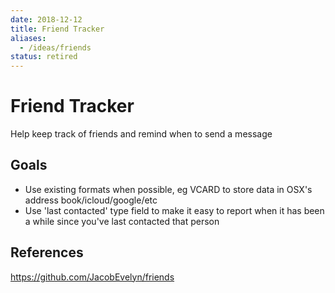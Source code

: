 ```yaml
---
date: 2018-12-12
title: Friend Tracker
aliases:
  - /ideas/friends
status: retired
---
```


# Friend Tracker

Help keep track of friends and remind when to send a message

## Goals

- Use existing formats when possible, eg VCARD to store data in OSX's address book/icloud/google/etc
- Use 'last contacted' type field to make it easy to report when it has been a while since you've last contacted that person

## References

<https://github.com/JacobEvelyn/friends>

